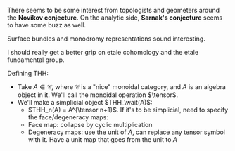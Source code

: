 There seems to be some interest from topologists and geometers around the **Novikov conjecture**. On the analytic side, **Sarnak's conjecture** seems to have some buzz as well.

Surface bundles and monodromy representations sound interesting.

I should really get a better grip on etale cohomology and the etale fundamental group.

Defining THH:

- Take $A \in \mathcal C$, where $\mathcal C$ is a "nice" monoidal category, and $A$ is an algebra object in it. We'll call the monoidal operation $\tensor$.
- We'll make a simplicial object $THH_\wait(A)$:
  - $THH_n(A) = A^{\tensor n+1}$. If it's to be simplicial, need to specify the face/degeneracy maps:
  - Face map: collapse by cyclic multiplication
  - Degeneracy maps: use the unit of $A$, can replace any tensor symbol with it. Have a unit map that goes from the unit to $A$